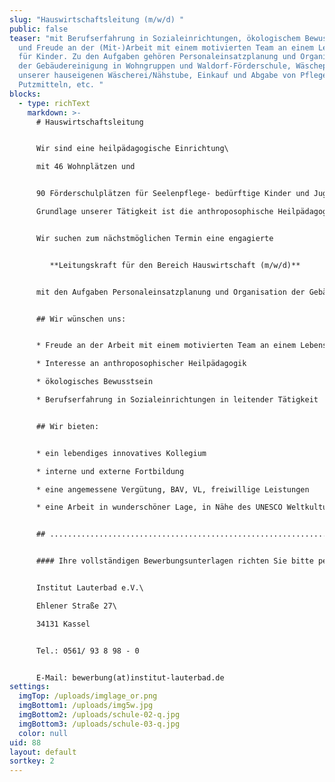 ```yaml
---
slug: "Hauswirtschaftsleitung (m/w/d) "
public: false
teaser: "mit Berufserfahrung in Sozialeinrichtungen, ökologischem Bewusstsein
  und Freude an der (Mit-)Arbeit mit einem motivierten Team an einem Lebensort
  für Kinder. Zu den Aufgaben gehören Personaleinsatzplanung und Organisation
  der Gebäudereinigung in Wohngruppen und Waldorf-Förderschule, Wäschepflege in
  unserer hauseigenen Wäscherei/Nähstube, Einkauf und Abgabe von Pflege- und
  Putzmitteln, etc. "
blocks:
  - type: richText
    markdown: >-
      # Hauswirtschaftsleitung


      Wir sind eine heilpädagogische Einrichtung\

      mit 46 Wohnplätzen und 


      90 Förderschulplätzen für Seelenpflege- bedürftige Kinder und Jugendliche.\

      Grundlage unserer Tätigkeit ist die anthroposophische Heilpädagogik.


      Wir suchen zum nächstmöglichen Termin eine engagierte 


         **Leitungskraft für den Bereich Hauswirtschaft (m/w/d)**


      mit den Aufgaben Personaleinsatzplanung und Organisation der Gebäudereinigung, Wäschepflege in unserer hauseigenen Wäscherei/Nähstube, Materialbeschaffung, Einkauf und Abgabe von Pflegemitteln, Putzmitteln, Hygieneartikel, etc., Planung und Durchführung hauswirtschaftlicher Serviceleistungen in der Spülküche, im Speisesaal, in den Wohngruppen und in unserer Waldorf-Förderschule.


      ## Wir wünschen uns:


      * Freude an der Arbeit mit einem motivierten Team an einem Lebensort für Kinder

      * Interesse an anthroposophischer Heilpädagogik

      * ökologisches Bewusstsein

      * Berufserfahrung in Sozialeinrichtungen in leitender Tätigkeit


      ## Wir bieten:


      * ein lebendiges innovatives Kollegium

      * interne und externe Fortbildung

      * eine angemessene Vergütung, BAV, VL, freiwillige Leistungen

      * eine Arbeit in wunderschöner Lage, in Nähe des UNESCO Weltkulturerbes


      ## .....................................................................................................


      #### Ihre vollständigen Bewerbungsunterlagen richten Sie bitte per Post oder als PDF bis zum 30.11.2020 an:


      Institut Lauterbad e.V.\

      Ehlener Straße 27\

      34131 Kassel 


      Tel.: 0561/ 93 8 98 - 0 


      E-Mail: bewerbung(at)institut-lauterbad.de
settings:
  imgTop: /uploads/imglage_or.png
  imgBottom1: /uploads/img5w.jpg
  imgBottom2: /uploads/schule-02-q.jpg
  imgBottom3: /uploads/schule-03-q.jpg
  color: null
uid: 88
layout: default
sortkey: 2
---
```

